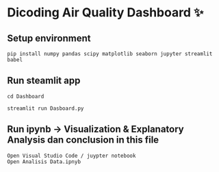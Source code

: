 # Dicoding Air Quality Dashboard ✨

## Setup environment
```
pip install numpy pandas scipy matplotlib seaborn jupyter streamlit babel
```

## Run steamlit app
```
cd Dashboard
```
```
streamlit run Dasboard.py
```
## Run ipynb -> Visualization & Explanatory Analysis dan conclusion in this file
```
Open Visual Studio Code / juypter notebook
Open Analisis Data.ipnyb
```
